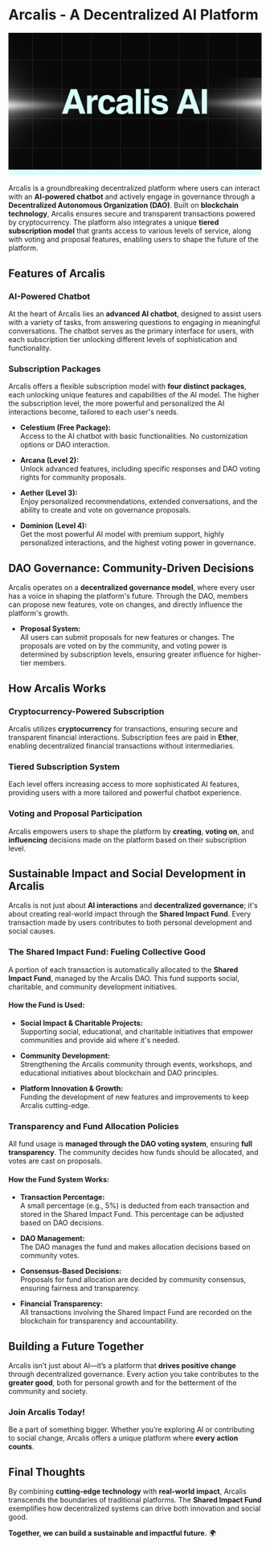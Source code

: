 # Arcalis - A Decentralized AI Platform
![Arcalis Logo](ARCALISAI.png "Logo Arcalis")

Arcalis is a groundbreaking decentralized platform where users can interact with an **AI-powered chatbot** and actively engage in governance through a **Decentralized Autonomous Organization (DAO)**. Built on **blockchain technology**, Arcalis ensures secure and transparent transactions powered by cryptocurrency. The platform also integrates a unique **tiered subscription model** that grants access to various levels of service, along with voting and proposal features, enabling users to shape the future of the platform.

## Features of Arcalis

### AI-Powered Chatbot

At the heart of Arcalis lies an **advanced AI chatbot**, designed to assist users with a variety of tasks, from answering questions to engaging in meaningful conversations. The chatbot serves as the primary interface for users, with each subscription tier unlocking different levels of sophistication and functionality.

### Subscription Packages

Arcalis offers a flexible subscription model with **four distinct packages**, each unlocking unique features and capabilities of the AI model. The higher the subscription level, the more powerful and personalized the AI interactions become, tailored to each user's needs.

- **Celestium (Free Package):**  
  Access to the AI chatbot with basic functionalities. No customization options or DAO interaction.
  
- **Arcana (Level 2):**  
  Unlock advanced features, including specific responses and DAO voting rights for community proposals.

- **Aether (Level 3):**  
  Enjoy personalized recommendations, extended conversations, and the ability to create and vote on governance proposals.

- **Dominion (Level 4):**  
  Get the most powerful AI model with premium support, highly personalized interactions, and the highest voting power in governance.

## DAO Governance: Community-Driven Decisions

Arcalis operates on a **decentralized governance model**, where every user has a voice in shaping the platform's future. Through the DAO, members can propose new features, vote on changes, and directly influence the platform's growth.

- **Proposal System:**  
  All users can submit proposals for new features or changes. The proposals are voted on by the community, and voting power is determined by subscription levels, ensuring greater influence for higher-tier members.

## How Arcalis Works

### Cryptocurrency-Powered Subscription

Arcalis utilizes **cryptocurrency** for transactions, ensuring secure and transparent financial interactions. Subscription fees are paid in **Ether**, enabling decentralized financial transactions without intermediaries.

### Tiered Subscription System

Each level offers increasing access to more sophisticated AI features, providing users with a more tailored and powerful chatbot experience. 

### Voting and Proposal Participation

Arcalis empowers users to shape the platform by **creating**, **voting on**, and **influencing** decisions made on the platform based on their subscription level.

## Sustainable Impact and Social Development in Arcalis

Arcalis is not just about **AI interactions** and **decentralized governance**; it's about creating real-world impact through the **Shared Impact Fund**. Every transaction made by users contributes to both personal development and social causes.

### The Shared Impact Fund: Fueling Collective Good

A portion of each transaction is automatically allocated to the **Shared Impact Fund**, managed by the Arcalis DAO. This fund supports social, charitable, and community development initiatives.

#### How the Fund is Used:

- **Social Impact & Charitable Projects:**  
  Supporting social, educational, and charitable initiatives that empower communities and provide aid where it's needed.

- **Community Development:**  
  Strengthening the Arcalis community through events, workshops, and educational initiatives about blockchain and DAO principles.

- **Platform Innovation & Growth:**  
  Funding the development of new features and improvements to keep Arcalis cutting-edge.

### Transparency and Fund Allocation Policies

All fund usage is **managed through the DAO voting system**, ensuring **full transparency**. The community decides how funds should be allocated, and votes are cast on proposals.

#### How the Fund System Works:

- **Transaction Percentage:**  
  A small percentage (e.g., 5%) is deducted from each transaction and stored in the Shared Impact Fund. This percentage can be adjusted based on DAO decisions.

- **DAO Management:**  
  The DAO manages the fund and makes allocation decisions based on community votes.

- **Consensus-Based Decisions:**  
  Proposals for fund allocation are decided by community consensus, ensuring fairness and transparency.

- **Financial Transparency:**  
  All transactions involving the Shared Impact Fund are recorded on the blockchain for transparency and accountability.

## Building a Future Together

Arcalis isn’t just about AI—it’s a platform that **drives positive change** through decentralized governance. Every action you take contributes to the **greater good**, both for personal growth and for the betterment of the community and society.

### Join Arcalis Today!

Be a part of something bigger. Whether you’re exploring AI or contributing to social change, Arcalis offers a unique platform where **every action counts**.

## Final Thoughts

By combining **cutting-edge technology** with **real-world impact**, Arcalis transcends the boundaries of traditional platforms. The **Shared Impact Fund** exemplifies how decentralized systems can drive both innovation and social good.

**Together, we can build a sustainable and impactful future.** 🌍
